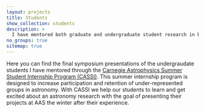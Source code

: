 ```yaml
---
layout: projects
title: Students
show_collection: students
description: >
  I have mentored both graduate and undergraduate student research in both theory and data driven projects, for a full list of students please see my [CV](https://abigailpolin.com/cv/PolinCV.pdf).
no_groups: true
sitemap: true
---
```

Here you can find the final symposium presentations of the undergraudate students I have mentored through the [Carnegie Astrophysics Summer Student Internship Program (CASSI)](https://obs.carnegiescience.edu/carnegie-astrophysics-summer-student-internship-program-cassi). This summer internship program is designed to increase participation and retention of under-represented groups in astronomy. With CASSI we help our students to learn and get excited about an astronomy research with the goal of presenting their projects at AAS the winter after their experience.
